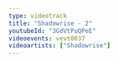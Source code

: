 ```yaml
---
type: videotrack
title: "Shadowrise - 2"
youtubeId: "3GdVtPuQPeE"
videoevents: vevt0037
videoartists: ["Shadowrise"]
---
```

